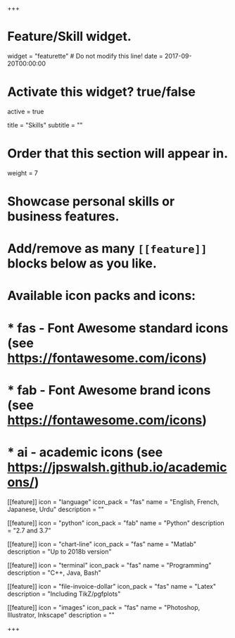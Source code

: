 +++
# Feature/Skill widget.
widget = "featurette"  # Do not modify this line!
date = 2017-09-20T00:00:00

# Activate this widget? true/false
active = true

title = "Skills"
subtitle = ""

# Order that this section will appear in.
weight = 7

# Showcase personal skills or business features.
# 
# Add/remove as many `[[feature]]` blocks below as you like.
# 
# Available icon packs and icons:
# * fas - Font Awesome standard icons (see https://fontawesome.com/icons)
# * fab - Font Awesome brand icons (see https://fontawesome.com/icons)
# * ai - academic icons (see https://jpswalsh.github.io/academicons/)

  
[[feature]]
  icon = "language"
  icon_pack = "fas"
  name = "English, French, Japanese, Urdu"
  description = ""  

[[feature]]
  icon = "python"
  icon_pack = "fab"
  name = "Python"
  description = "2.7 and 3.7"

[[feature]]
  icon = "chart-line"
  icon_pack = "fas"
  name = "Matlab"
  description = "Up to 2018b version"

[[feature]]
  icon = "terminal"
  icon_pack = "fas"
  name = "Programming"
  description = "C++, Java, Bash"  

[[feature]]
  icon = "file-invoice-dollar"
  icon_pack = "fas"
  name = "Latex"
  description = "Including TikZ/pgfplots"  

[[feature]]
  icon = "images"
  icon_pack = "fas"
  name = "Photoshop, Illustrator, Inkscape"
  description = ""  



+++

